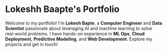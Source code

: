 # Lokeshh Baapte's Portfolio
Welcome to my portfolio! I'm **Lokesh Bapte**, a **Computer Engineer** and **Data Scientist** passionate about leveraging AI and machine learning to solve real-world problems. I have hands-on experience in **ML Ops**, **Cloud Deployment**, **Predictive Modeling**, and **Web Development**. Explore my projects and get in touch!
